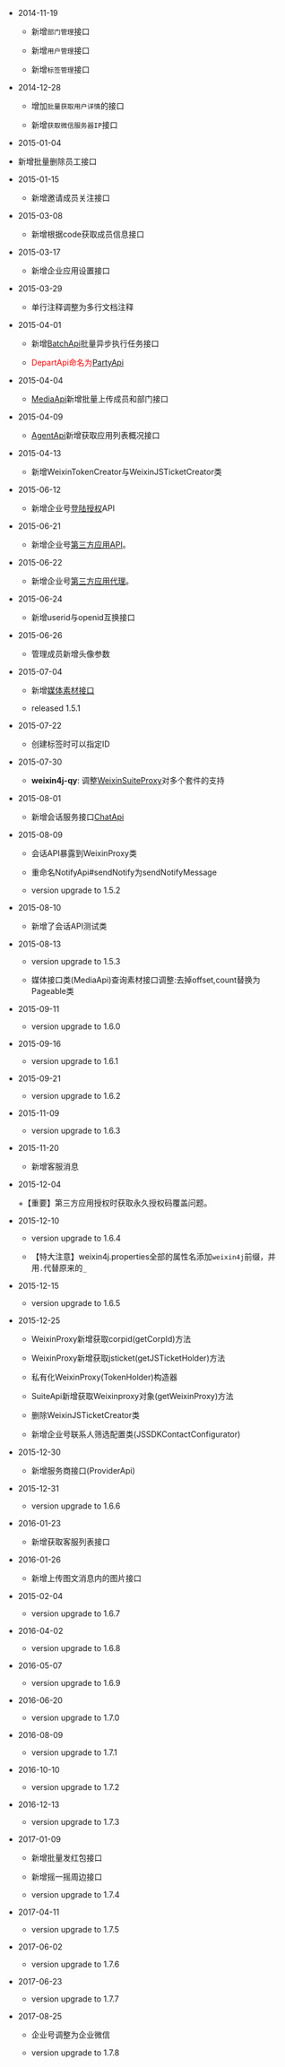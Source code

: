 * 2014-11-19

  + 新增`部门管理`接口

  + 新增`用户管理`接口

  + 新增`标签管理`接口

* 2014-12-28

  + 增加`批量获取用户详情`的接口

  + 新增`获取微信服务器IP`接口

* 2015-01-04

 + 新增批量删除员工接口

* 2015-01-15

  + 新增邀请成员关注接口

* 2015-03-08

  + 新增根据code获取成员信息接口

* 2015-03-17

  + 新增企业应用设置接口

* 2015-03-29

  + 单行注释调整为多行文档注释

* 2015-04-01

  + 新增[BatchApi](./src/main/java/com/foxinmy/weixin4j/qy/api/BatchApi.java)批量异步执行任务接口

  + <font color="red">DepartApi命名为[PartyApi](./src/main/java/com/foxinmy/weixin4j/qy/api/PartyApi.java)</font>

* 2015-04-04

  + [MediaApi](./src/main/java/com/foxinmy/weixin4j/qy/api/MediaApi.java)新增批量上传成员和部门接口

* 2015-04-09

  + [AgentApi](./src/main/java/com/foxinmy/weixin4j/qy/api/AgentApi.java)新增获取应用列表概况接口

* 2015-04-13

  + 新增WeixinTokenCreator与WeixinJSTicketCreator类

* 2015-06-12

  + 新增企业号[登陆授权](src/main/java/com/foxinmy/weixin4j/qy/api/OauthApi.java)API

* 2015-06-21

  + 新增企业号[第三方应用API](src/main/java/com/foxinmy/weixin4j/qy/suite)。

* 2015-06-22

  + 新增企业号[第三方应用代理](src/main/java/com/foxinmy/weixin4j/qy/WeixinSuiteProxy.java)。

* 2015-06-24

  + 新增userid与openid互换接口

* 2015-06-26

  + 管理成员新增头像参数

* 2015-07-04

  + 新增[媒体素材接口](src/main/java/com/foxinmy/weixin4j/qy/api/MediaApi.java)

  + released 1.5.1

* 2015-07-22

  + 创建标签时可以指定ID

* 2015-07-30

  + **weixin4j-qy**: 调整[WeixinSuiteProxy](.src/main/java/com/foxinmy/weixin4j/qy/WeixinSuiteProxy.java)对多个套件的支持

* 2015-08-01

  + 新增会话服务接口[ChatApi](./src/main/java/com/foxinmy/weixin4j/qy/api/ChatApi.java)

* 2015-08-09

  + 会话API暴露到WeixinProxy类

  + 重命名NotifyApi#sendNotify为sendNotifyMessage

  + version upgrade to 1.5.2

* 2015-08-10

  + 新增了会话API测试类

* 2015-08-13

  + version upgrade to 1.5.3

  + 媒体接口类(MediaApi)查询素材接口调整:去掉offset,count替换为Pageable类

* 2015-09-11

  + version upgrade to 1.6.0

* 2015-09-16

  + version upgrade to 1.6.1

* 2015-09-21

  + version upgrade to 1.6.2

* 2015-11-09

  + version upgrade to 1.6.3

* 2015-11-20

  + 新增客服消息


* 2015-12-04

  +【重要】第三方应用授权时获取永久授权码覆盖问题。


* 2015-12-10

  + version upgrade to 1.6.4

  + 【特大注意】weixin4j.properties全部的属性名添加`weixin4j`前缀，并用`.`代替原来的`_`


* 2015-12-15

  + version upgrade to 1.6.5

* 2015-12-25

  + WeixinProxy新增获取corpid(getCorpId)方法

  + WeixinProxy新增获取jsticket(getJSTicketHolder)方法

  + 私有化WeixinProxy(TokenHolder)构造器

  + SuiteApi新增获取Weixinproxy对象(getWeixinProxy)方法

  + 删除WeixinJSTicketCreator类

  + 新增企业号联系人筛选配置类(JSSDKContactConfigurator)

* 2015-12-30

  + 新增服务商接口(ProviderApi)

* 2015-12-31

  + version upgrade to 1.6.6

* 2016-01-23

  + 新增获取客服列表接口

* 2016-01-26

  + 新增上传图文消息内的图片接口

* 2015-02-04

  + version upgrade to 1.6.7

* 2016-04-02

  + version upgrade to 1.6.8

* 2016-05-07

  + version upgrade to 1.6.9

* 2016-06-20

  + version upgrade to 1.7.0

* 2016-08-09

  + version upgrade to 1.7.1

* 2016-10-10

  + version upgrade to 1.7.2

* 2016-12-13

  + version upgrade to 1.7.3

* 2017-01-09

  + 新增批量发红包接口

  + 新增摇一摇周边接口

  + version upgrade to 1.7.4

* 2017-04-11

  + version upgrade to 1.7.5

* 2017-06-02

  + version upgrade to 1.7.6
  
* 2017-06-23

  + version upgrade to 1.7.7
  
* 2017-08-25

  + 企业号调整为企业微信
  
  + version upgrade to 1.7.8